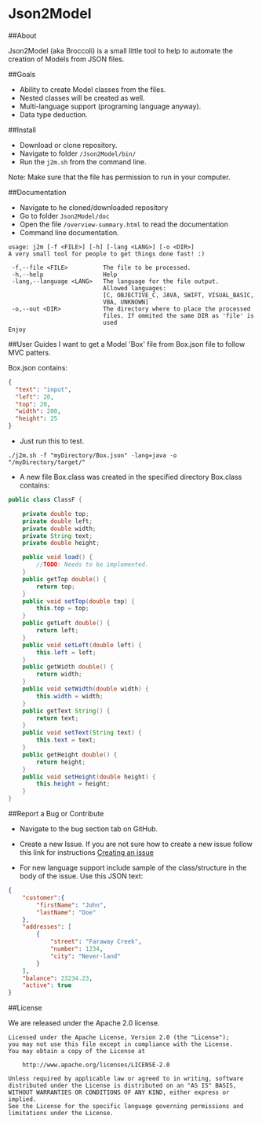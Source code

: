 # Json2Model

##About

Json2Model (aka Broccoli) is a small little tool to help to automate the creation of Models from JSON files.

##Goals
- Ability to create Model classes from the files.
- Nested classes will be created as well.
- Multi-language support (programing language anyway).
- Data type deduction.

##Install
- Download or clone repository.
- Navigate to folder ````/Json2Model/bin/````
- Run the ````j2m.sh```` from the command line.

Note: Make sure that the file has permission to run in your computer.

##Documentation 
- Navigate to he cloned/downloaded repository
- Go to folder ````Json2Model/doc````
- Open the file ````/overview-summary.html```` to read the documentation
- Command line documentation.
````
usage: j2m [-f <FILE>] [-h] [-lang <LANG>] [-o <DIR>]
A very small tool for people to get things done fast! :)

 -f,--file <FILE>          The file to be processed.
 -h,--help                 Help
 -lang,--language <LANG>   The language for the file output.
                           Allowed languages:
                           [C, OBJECTIVE_C, JAVA, SWIFT, VISUAL_BASIC,
                           VBA, UNKNOWN]
 -o,--out <DIR>            The directory where to place the processed
                           files. If ommited the same DIR as 'file' is
                           used
Enjoy
````


##User Guides
I want to get a Model 'Box' file from Box.json file to follow MVC patters.

Box.json contains:
````json
{
  "text": "input",
  "left": 20,
  "top": 20,
  "width": 200,
  "height": 25
}
````

- Just run this to test.
````
./j2m.sh -f "myDirectory/Box.json" -lang=java -o "/myDirectory/target/"
````

- A new file Box.class was created in the specified directory 
Box.class contains:

````java
public class ClassF {

	private double top;
	private double left;
	private double width;
	private String text;
	private double height;

	public void load() {
		//TODO: Needs to be implemented.
	}
	public getTop double() {
		return top;
	}
	public void setTop(double top) {
		this.top = top;
	}
	public getLeft double() {
		return left;
	}
	public void setLeft(double left) {
		this.left = left;
	}
	public getWidth double() {
		return width;
	}
	public void setWidth(double width) {
		this.width = width;
	}
	public getText String() {
		return text;
	}
	public void setText(String text) {
		this.text = text;
	}
	public getHeight double() {
		return height;
	}
	public void setHeight(double height) {
		this.height = height;
	}
}
````

##Report a Bug or Contribute

- Navigate to the bug section tab on GitHub.
- Create a new Issue. If you are not sure how to create a new issue follow this link for instructions [Creating an issue](https://help.github.com/articles/creating-an-issue/)

- For new language support include sample of the class/structure in the body of the issue. Use this JSON text:

````json
{
	"customer":{
		"firstName": "John",
		"lastName": "Doe"
	},
	"addresses": [
		{
			"street": "Faraway Creek",
			"number": 1234,
			"city":	"Never-land"
		}
	],
	"balance": 23234.23,
	"active": true
}
````

##License

We are released under the Apache 2.0 license.

````
Licensed under the Apache License, Version 2.0 (the "License");
you may not use this file except in compliance with the License.
You may obtain a copy of the License at

    http://www.apache.org/licenses/LICENSE-2.0

Unless required by applicable law or agreed to in writing, software
distributed under the License is distributed on an "AS IS" BASIS,
WITHOUT WARRANTIES OR CONDITIONS OF ANY KIND, either express or implied.
See the License for the specific language governing permissions and
limitations under the License.
````

